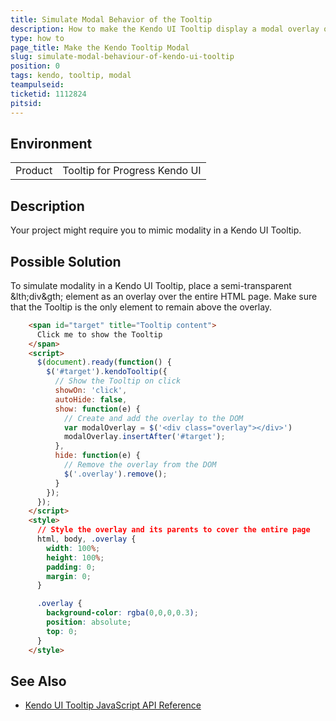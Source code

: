 ```yaml
---
title: Simulate Modal Behavior of the Tooltip
description: How to make the Kendo UI Tooltip display a modal overlay over the page.
type: how to
page_title: Make the Kendo Tooltip Modal
slug: simulate-modal-behaviour-of-kendo-ui-tooltip
position: 0
tags: kendo, tooltip, modal
teampulseid:
ticketid: 1112824
pitsid:
---
```


## Environment

<table>
 <tr>
  <td>Product</td>
  <td>Tooltip for Progress Kendo UI</td>
 </tr>
</table>

## Description

Your project might require you to mimic modality in a Kendo UI Tooltip.

## Possible Solution

To simulate modality in a Kendo UI Tooltip, place a semi-transparent &lth;div&gth; element as an overlay over the entire HTML page. Make sure that the Tooltip is the only element to remain above the overlay.

````html
	<span id="target" title="Tooltip content">
	  Click me to show the Tooltip
	</span>
	<script>
	  $(document).ready(function() {
		$('#target').kendoTooltip({
		  // Show the Tooltip on click
		  showOn: 'click',
		  autoHide: false,
		  show: function(e) {
			// Create and add the overlay to the DOM
			var modalOverlay = $('<div class="overlay"></div>')
			modalOverlay.insertAfter('#target');
		  },
		  hide: function(e) {
		    // Remove the overlay from the DOM
			$('.overlay').remove();
		  }
		});
	  });
	</script>
	<style>
	  // Style the overlay and its parents to cover the entire page
	  html, body, .overlay {
		width: 100%;
		height: 100%;
		padding: 0;
		margin: 0;
	  }

	  .overlay {
		background-color: rgba(0,0,0,0.3);
		position: absolute;
		top: 0;
	  }
	</style>
````

## See Also

* [Kendo UI Tooltip JavaScript API Reference](http://docs.telerik.com/kendo-ui/api/javascript/ui/tooltip)
